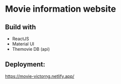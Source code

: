 # Movie information website
## Build with
- ReactJS
- Material UI
- Themovie DB (api)
## Deployment:
https://movie-victorng.netlify.app/


